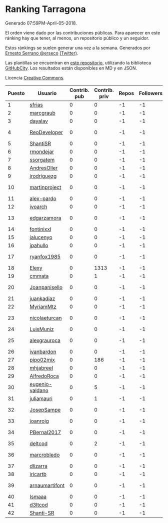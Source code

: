 # Ranking Tarragona

Generado 07:59PM-April-05-2018.

El orden viene dado por las contribuciones públicas. Para aparecer en este ránking hay que tener, al menos, un repositorio público y un seguidor.

Estos ránkings se suelen generar una vez a la semana. Generados por [Ernesto Serrano @erseco](https://github.com/erseco/) [(Twitter)](https://twitter.com/erseco).

Las plantillas se encuentran en [este repositorio](https://github.com/iblancasa/GH-Spanish-Ranking), utilizando la biblioteca [GitHubCity](https://github.com/iblancasa/GitHubCity). Los resultados están disponibles en MD y en JSON.

Licencia [Creative Commons](https://creativecommons.org/licenses/by/4.0/).

| Puesto   |  Usuario  | Contrib. pub | Contrib. priv |Repos| Followers | Desde |  Avatar  |
|----------|-----------|--------------|---------------|-----|-----------|-------|----------|
|1|[sfrias](https://github.com/sfrias)|0|0|-1|-1||![sfrias]()|
|2|[marcgraub](https://github.com/marcgraub)|0|0|-1|-1||![marcgraub]()|
|3|[dayalav](https://github.com/dayalav)|0|0|-1|-1||![dayalav]()|
|4|[ReoDeveloper](https://github.com/ReoDeveloper)|0|0|-1|-1||![ReoDeveloper]()|
|5|[ShantiSR](https://github.com/ShantiSR)|0|0|-1|-1||![ShantiSR]()|
|6|[rmondejar](https://github.com/rmondejar)|0|0|-1|-1||![rmondejar]()|
|7|[ssorgatem](https://github.com/ssorgatem)|0|0|-1|-1||![ssorgatem]()|
|8|[AndresOller](https://github.com/AndresOller)|0|0|-1|-1||![AndresOller]()|
|9|[jrodriguezg](https://github.com/jrodriguezg)|0|0|-1|-1||![jrodriguezg]()|
|10|[martinproject](https://github.com/martinproject)|0|0|-1|-1||![martinproject]()|
|11|[alex-pardo](https://github.com/alex-pardo)|0|0|-1|-1||![alex-pardo]()|
|12|[ivoarch](https://github.com/ivoarch)|0|0|-1|-1||![ivoarch]()|
|13|[edgarzamora](https://github.com/edgarzamora)|0|0|-1|-1||![edgarzamora]()|
|14|[fontinixxl](https://github.com/fontinixxl)|0|0|-1|-1||![fontinixxl]()|
|15|[jalucenyo](https://github.com/jalucenyo)|0|0|-1|-1||![jalucenyo]()|
|16|[jpahullo](https://github.com/jpahullo)|0|0|-1|-1||![jpahullo]()|
|17|[ryanfox1985](https://github.com/ryanfox1985)|0|0|-1|-1||![ryanfox1985]()|
|18|[Elexy](https://github.com/Elexy)|0|1313|-1|-1||![Elexy]()|
|19|[cmmata](https://github.com/cmmata)|0|1|-1|-1||![cmmata]()|
|20|[Joanpanisello](https://github.com/Joanpanisello)|0|0|-1|-1||![Joanpanisello]()|
|21|[juankadiaz](https://github.com/juankadiaz)|0|0|-1|-1||![juankadiaz]()|
|22|[MyriamMtz](https://github.com/MyriamMtz)|0|0|-1|-1||![MyriamMtz]()|
|23|[nicolaeturcan](https://github.com/nicolaeturcan)|0|0|-1|-1||![nicolaeturcan]()|
|24|[LuisMuniz](https://github.com/LuisMuniz)|0|0|-1|-1||![LuisMuniz]()|
|25|[alexgrauroca](https://github.com/alexgrauroca)|0|0|-1|-1||![alexgrauroca]()|
|26|[ivanbardon](https://github.com/ivanbardon)|0|0|-1|-1||![ivanbardon]()|
|27|[pipo02mix](https://github.com/pipo02mix)|0|186|-1|-1||![pipo02mix]()|
|28|[mhjabreel](https://github.com/mhjabreel)|0|0|-1|-1||![mhjabreel]()|
|29|[AlfredoRoca](https://github.com/AlfredoRoca)|0|0|-1|-1||![AlfredoRoca]()|
|30|[eugenio-valdano](https://github.com/eugenio-valdano)|0|5|-1|-1||![eugenio-valdano]()|
|31|[juliamauri](https://github.com/juliamauri)|0|1|-1|-1||![juliamauri]()|
|32|[JosepSampe](https://github.com/JosepSampe)|0|0|-1|-1||![JosepSampe]()|
|33|[joanroig](https://github.com/joanroig)|0|0|-1|-1||![joanroig]()|
|34|[PBernal2017](https://github.com/PBernal2017)|0|0|-1|-1||![PBernal2017]()|
|35|[deltcod](https://github.com/deltcod)|0|2|-1|-1||![deltcod]()|
|36|[marcrobledo](https://github.com/marcrobledo)|0|0|-1|-1||![marcrobledo]()|
|37|[dlizarra](https://github.com/dlizarra)|0|0|-1|-1||![dlizarra]()|
|38|[iricartb](https://github.com/iricartb)|0|0|-1|-1||![iricartb]()|
|39|[arnaumartifont](https://github.com/arnaumartifont)|0|0|-1|-1||![arnaumartifont]()|
|40|[Ismaaa](https://github.com/Ismaaa)|0|0|-1|-1||![Ismaaa]()|
|41|[d3ltcod](https://github.com/d3ltcod)|0|0|-1|-1||![d3ltcod]()|
|42|[Shanti-SR](https://github.com/Shanti-SR)|0|0|-1|-1||![Shanti-SR]()|
